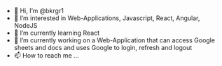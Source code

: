 - 👋 Hi, I’m @bkrgr1
- 👀 I’m interested in Web-Applications, Javascript, React, Angular, NodeJS
- 🌱 I’m currently learning React
- 💞️ I’m currently working on a Web-Application that can access Google sheets and docs and uses Google to login, refresh and logout
- 📫 How to reach me ...

<!---
bkrgr1/bkrgr1 is a ✨ special ✨ repository because its `README.md` (this file) appears on your GitHub profile.
You can click the Preview link to take a look at your changes.
--->
